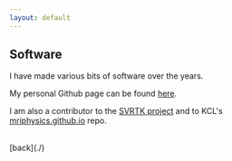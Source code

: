 ```yaml
---
layout: default
---
```


## Software

I have made various bits of software over the years.

My personal Github page can be found [here](https://github.com/tomaroberts).

I am also a contributor to the [SVRTK project](https://svrtk.github.io) and to KCL's [mriphysics.github.io](https://github.com/mriphysics) repo.

<br />
[back](./)